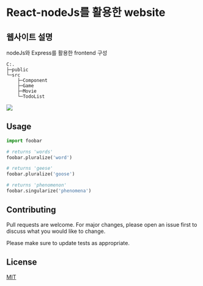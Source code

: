 # React-nodeJs를 활용한 website

## 웹사이트 설명

nodeJs와 Express를 활용한 frontend 구성

```
C:.
├─public
└─src
    ├─Component
    ├─Game
    ├─Movie
    └─TodoList

```

<img src="https://img.shields.io/badge/react-61DAFB?style=for-the-badge&logo=reactos&logoColor=black">

## Usage

```python
import foobar

# returns 'words'
foobar.pluralize('word')

# returns 'geese'
foobar.pluralize('goose')

# returns 'phenomenon'
foobar.singularize('phenomena')
```

## Contributing

Pull requests are welcome. For major changes, please open an issue first
to discuss what you would like to change.

Please make sure to update tests as appropriate.

## License

[MIT](https://choosealicense.com/licenses/mit/)
